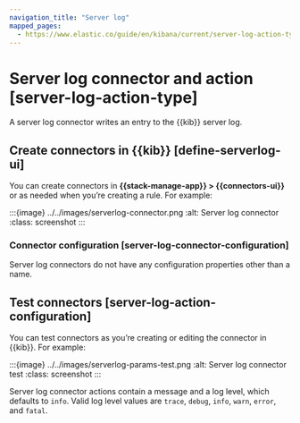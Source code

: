 ```yaml
---
navigation_title: "Server log"
mapped_pages:
  - https://www.elastic.co/guide/en/kibana/current/server-log-action-type.html
---
```


# Server log connector and action [server-log-action-type]


A server log connector writes an entry to the {{kib}} server log.


## Create connectors in {{kib}} [define-serverlog-ui]

You can create connectors in **{{stack-manage-app}} > {{connectors-ui}}** or as needed when you’re creating a rule. For example:

:::{image} ../../images/serverlog-connector.png
:alt: Server log connector
:class: screenshot
:::


### Connector configuration [server-log-connector-configuration]

Server log connectors do not have any configuration properties other than a name.


## Test connectors [server-log-action-configuration]

You can test connectors as you’re creating or editing the connector in {{kib}}. For example:

:::{image} ../../images/serverlog-params-test.png
:alt: Server log connector test
:class: screenshot
:::

Server log connector actions contain a message and a log level, which defaults to `info`. Valid log level values are `trace`, `debug`, `info`, `warn`, `error`, and `fatal`.

